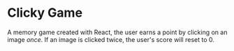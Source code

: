 # Clicky Game

A memory game created with React, the user earns a point by clicking on an image _once_. If an image is clicked twice, the user's score will reset to 0.